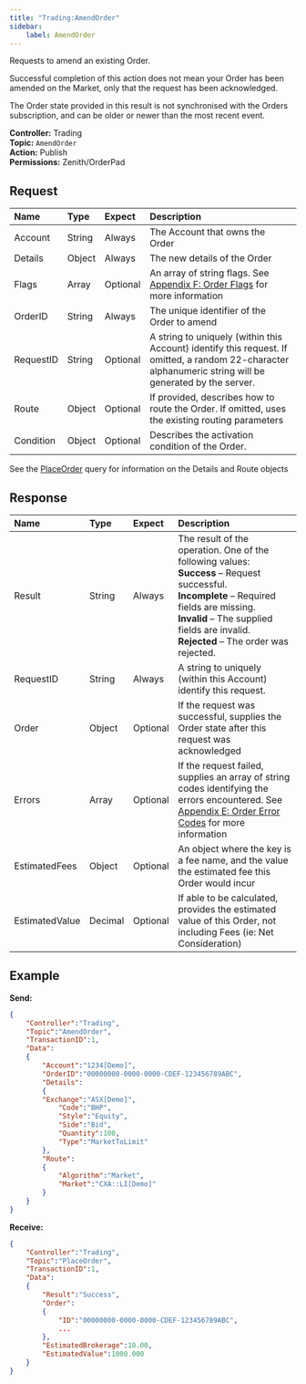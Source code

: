 ```yaml
---
title: "Trading:AmendOrder"
sidebar:
    label: AmendOrder
---
```


Requests to amend an existing Order.

Successful completion of this action does not mean your Order has been amended on the Market, only that the request has been acknowledged.

The Order state provided in this result is not synchronised with the Orders subscription, and can be older or newer than the most recent event.

**Controller:** Trading\
**Topic:** `AmendOrder`\
**Action:** Publish\
**Permissions:** Zenith/OrderPad

## Request

| Name      | Type    | Expect   | Description |
| :-------- | :------ | :------- | :--- |
| Account   | String  | Always   | The Account that owns the Order |
| Details   | Object  | Always   | The new details of the Order |
| Flags     | Array   | Optional | An array of string flags. See [Appendix F: Order Flags](../../../appendices/f-order-flags/) for more information |
| OrderID   | String  | Always   | The unique identifier of the Order to amend |
| RequestID | String  | Optional | A string to uniquely (within this Account) identify this request. If omitted, a random 22-character alphanumeric string will be generated by the server. |
| Route     | Object  | Optional | If provided, describes how to route the Order. If omitted, uses the existing routing parameters |
| Condition | Object  | Optional | Describes the activation condition of the Order. |

See the [PlaceOrder](../placeorder/#order-detail-object) query for information on the Details and Route objects

## Response

| Name           | Type    | Expect   | Description |
| :------------- | :------ | :------- | :--- |
| Result         | String  | Always   | The result of the operation. One of the following values:<br>**Success** – Request successful.<br>**Incomplete** – Required fields are missing.<br>**Invalid** – The supplied fields are invalid.<br>**Rejected** – The order was rejected. |
| RequestID      | String  | Always   | A string to uniquely (within this Account) identify this request. |
| Order          | Object  | Optional | If the request was successful, supplies the Order state after this request was acknowledged |
| Errors         | Array   | Optional | If the request failed, supplies an array of string codes identifying the errors encountered. See [Appendix E: Order Error Codes](../../../appendices/e-order-error-codes/) for more information |
| EstimatedFees  | Object  | Optional | An object where the key is a fee name, and the value the estimated fee this Order would incur |
| EstimatedValue | Decimal | Optional | If able to be calculated, provides the estimated value of this Order, not including Fees \(ie: Net Consideration\) |

## Example

**Send:**
```json
{
	"Controller":"Trading",
	"Topic":"AmendOrder",
	"TransactionID":1,
	"Data":
	{
		"Account":"1234[Demo]",
		"OrderID":"00000000-0000-0000-CDEF-123456789ABC",
		"Details":
		{
		"Exchange":"ASX[Demo]",
			"Code":"BHP",
			"Style":"Equity",
			"Side":"Bid",
			"Quantity":100,
			"Type":"MarketToLimit"
		},
		"Route":
		{
			"Algorithm":"Market",
			"Market":"CXA::LI[Demo]"
		}
	}
}
```

**Receive:**
```json
{
	"Controller":"Trading",
	"Topic":"PlaceOrder",
	"TransactionID":1,
	"Data":
	{
		"Result":"Success",
		"Order":
		{
			"ID":"00000000-0000-0000-CDEF-123456789ABC",
			...
		},
		"EstimatedBrokerage":10.00,
		"EstimatedValue":1000.000
	}
}
```

